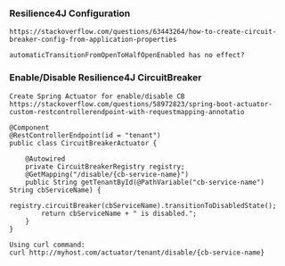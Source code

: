 ### Resilience4J Configuration
    https://stackoverflow.com/questions/63443264/how-to-create-circuit-breaker-config-from-application-properties
    
    automaticTransitionFromOpenToHalfOpenEnabled has no effect?

### Enable/Disable Resilience4J CircuitBreaker
    Create Spring Actuator for enable/disable CB
    https://stackoverflow.com/questions/58972823/spring-boot-actuator-custom-restcontrollerendpoint-with-requestmapping-annotatio
    
    @Component
    @RestControllerEndpoint(id = "tenant")
    public class CircuitBreakerActuator {

        @Autowired
        private CircuitBreakerRegistry registry;
        @GetMapping("/disable/{cb-service-name}")
        public String getTenantById(@PathVariable("cb-service-name") String cbServiceName) {
            registry.circuitBreaker(cbServiceName).transitionToDisabledState();
            return cbServiceName + " is disabled.";
        }
    }

    Using curl command:
    curl http://myhost.com/actuator/tenant/disable/{cb-service-name}
    
    
